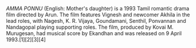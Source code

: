 _AMMA PONNU_ (English: Mother's daughter) is a 1993 Tamil romantic drama film directed by Arun. The film features Vignesh and newcomer Akhila in the lead roles, with Nagesh, K. R. Vijaya, Goundamani, Senthil, Ponvannan and Nandagopal playing supporting roles. The film, produced by Kovai M. Murugesan, had musical score by Ekandhan and was released on 9 April 1993.[1][2][3][4]
